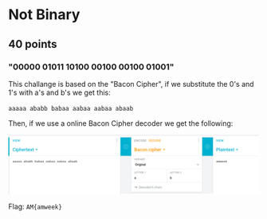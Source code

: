 # Not Binary
## 40 points
### "00000 01011 10100 00100 00100 01001"

This challange is based on the "Bacon Cipher", if we substitute the 0's and 1's with a's and b's we get this:

`aaaaa ababb babaa aabaa aabaa abaab`

Then, if we use a online Bacon Cipher decoder we get the following:

![image](static/1.png)

Flag: `AM{amweek}`